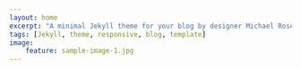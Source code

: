 ```yaml
---
layout: home
excerpt: "A minimal Jekyll theme for your blog by designer Michael Rose."
tags: [Jekyll, theme, responsive, blog, template]
image:
    feature: sample-image-1.jpg
---
```


